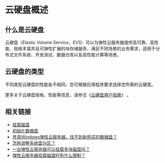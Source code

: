 # 云硬盘概述<a name="ecs_03_0301"></a>

## 什么是云硬盘<a name="section8416671468"></a>

云硬盘（Elastic Volume Service，EVS）可以为弹性云服务器提供高可靠、高性能、规格丰富并且可弹性扩展的块存储服务，满足不同场景的业务需求，适用于分布式文件系统、开发测试、数据仓库以及高性能计算等场景。

## 云硬盘的类型<a name="section476518231167"></a>

不同类型云硬盘的性能各不相同，您可根据应用程序要求选择您所需的云硬盘。

更多关于云硬盘规格、性能等信息，请参见《[云硬盘用户指南](https://support.huaweicloud.com/productdesc-evs/zh-cn_topic_0044524691.html)》 。

## 相关链接<a name="section33771043101211"></a>

-   [挂载磁盘](挂载磁盘.md)
-   [初始化数据盘](https://support.huaweicloud.com/qs-evs/evs_01_0038.html)
-   [登录Windows弹性云服务器，找不到新购买的数据盘？](https://support.huaweicloud.com/ecs_faq/ecs_faq_0720.html)
-   [怎样调整系统盘分区？](https://support.huaweicloud.com/ecs_faq/zh-cn_topic_0076210995.html)
-   [一台弹性云服务器可以挂载多块磁盘吗？](https://support.huaweicloud.com/ecs_faq/ecs_faq_1114.html)
-   [弹性云服务器挂载磁盘时有什么限制？](https://support.huaweicloud.com/ecs_faq/zh-cn_topic_0040863659.html)

